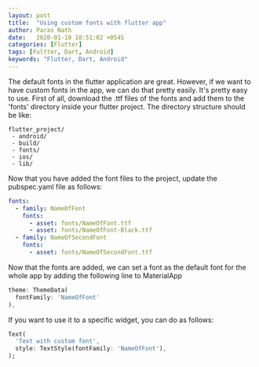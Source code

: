 ```yaml
---
layout: post
title:  "Using custom fonts with flutter app"
author: Paras Nath
date:   2020-01-10 18:51:02 +0545
categories: [Flutter]
tags: [Fultter, Dart, Android]
keywords: "Flutter, Dart, Android"
---
```

The default fonts in the flutter application are great. However, if we want to have custom fonts in the app, we can do that pretty easily. It's pretty easy to use. First of all, download the .ttf files of the fonts and add them to the 'fonts' directory inside your flutter project. The directory structure should be like:
<!--more-->
```nginx
flutter_project/
 - android/
 - build/
 - fonts/
 - ios/
 - lib/
```
Now that you have added the font files to the project, update the pubspec.yaml file as follows:
```yaml
fonts:
  - family: NameOfFont
    fonts:
      - asset: fonts/NameOfFont.ttf
      - asset: fonts/NameOfFont-Black.ttf
  - family: NameOfSecondFont
    fonts:
      - asset: fonts/NameOfSecondFont.ttf
```      
Now that the fonts are added, we can set a font as the default font for the whole app by adding the following line to MaterialApp
```dart
theme: ThemeData(
  fontFamily: 'NameOfFont'
),
```

If you want to use it to a specific widget, you can do as follows:
```dart
Text(
  'Text with custom font',
  style: TextStyle(fontFamily: 'NameOfFont'),
);
```